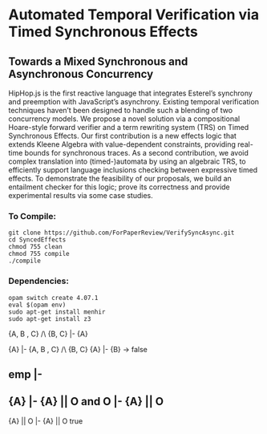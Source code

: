 # Automated Temporal Verification via Timed Synchronous Effects
## Towards a Mixed Synchronous and Asynchronous Concurrency

HipHop.js is the first reactive language that integrates Esterel’s synchrony and preemption with JavaScript’s asynchrony. Existing temporal verification techniques haven’t been designed to handle such a blending of two concurrency models. We propose a novel solution via a compositional Hoare-style forward verifier and a term rewriting system (TRS) on Timed Synchronous Effects. Our first contribution is a new effects logic that extends Kleene Algebra with value-dependent constraints, providing real-time bounds for synchronous traces. As a second contribution, we avoid complex translation into (timed-)automata by using an algebraic TRS, to efficiently support language inclusions checking between expressive timed effects. To demonstrate the feasibility of our proposals, we build an entailment checker for this logic; prove its correctness and provide experimental results via some case studies.

### To Compile:

```
git clone https://github.com/ForPaperReview/VerifySyncAsync.git
cd SyncedEffects
chmod 755 clean 
chmod 755 compile 
./compile
```

### Dependencies:

```
opam switch create 4.07.1
eval $(opam env)
sudo apt-get install menhir
sudo apt-get install z3
```

{A, B , C} /\ {B, C} |- {A}

{A} |- {A, B , C} /\ {B, C}
{A} |- {B} -> false

emp |- 
-------------------------------------------
{A}  |- {A} || O  and O  |- {A} || O
-----------------------------
{A} || O  |- {A} || O  true  
